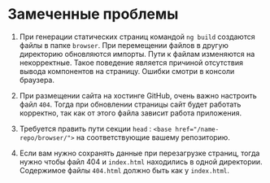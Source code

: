# Замеченные проблемы

1. При генерации статических страниц командой `ng build` создаются файлы в папке `browser`. При перемещении файлов в другую директорию обновляются импорты. Пути к файлам изменяются на некорректные. Такое поведение является причиной отсутствия вывода компонентов на страницу. Ошибки смотри в консоли браузера.
   
2. При размещении сайта на хостинге GitHub, очень важно настроить файл `404`. Тогда при обновлении страницы сайт будет работать корректно, так как от этого файла зависит работа приложения.

3.  Требуется править пути секции `head` : `<base href="/name-repo/browser/">` на соответствующие  вашему репозиторию.

4.  Если вам нужно сохранять данные при перезагрузке страниц, тогда нужно чтобы файл 404 и `index.html` находились в одной директории. Содержимое файлы `404.html` должно быть как у `index.html`.